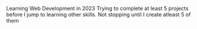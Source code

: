 Learning Web Development in 2023
Trying to complete at least 5 projects before I jump to learning other skills.
Not stopping until I create atleast 5 of them
